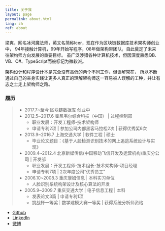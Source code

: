 ```yaml
---
title: 关于我
layout: page
permalink: about.html
lang: zh
ref: about
---
```


梁爽，网名冰河魔法师，英文名简称Icer，现在作为区块链数据库技术架构师创业中，
94年接触计算机，99年开始写程序，08年做架构带团队，自此奠定了未来往架构师方向发展的重要目标。
虽广泛涉猎各种计算机技术，但因深度熟悉QB、VB、C#、TypeScript而被标记为微软派。

架构设计和程序设计本是完全没有高低的两个不同工作，但误解常在，
所以不断通过自己的亲身实践让更多人真正的理解架构师这一容易被人误解的工种，并让有志之士走上架构师之路。


### 履历

> * 2017.7~至今 区块链数据库 创业中
> * 2012.5~2017.6 霍尼韦尔综合科技（中国） \| 过程控制部
>   - 职业发展：开发工程师-技术架构师
>   - 申请专利2项 \| 参加公司内部黑客马拉松2次 \| 获得优秀奖6次
> * 2013.9~2016.7 上海交通大学 \| 软件工程 \| 硕士
>   - 毕业论文题目：《基于人脸检测识别技术的网上追逃系统设计与实现》
> * 2009.4~2012.4 北京新媒传信(中国移动飞信开发及运营机构)重庆分公司 \| 开发部
>   - 职业发展：开发工程师-技术组长-技术架构师-项目经理
>   - 申请专利7项 \| 2次年度公司“优秀员工”
> * 2006.10~2008.3 重庆康姆信息 \| 本科实习单位
>   - 人脸识别系统构架设计及核心算法的开发
> * 2005.9~2009.7 重庆交通大学 \| 电子信息工程 \| 本科
>   - 发表论文3篇 \| 申请专利1项
>   - 挑战杯一等奖 \| 数学建模大赛一等奖 \| 获得系统分析师资格


* [Github](https://github.com/wizicer)
* [LinkedIn](https://www.linkedin.com/in/icerdesign)
* [微博](https://weibo.com/wizicer)
